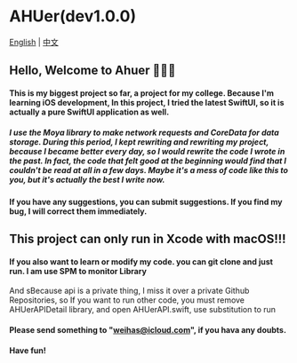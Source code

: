 # AHUer(dev1.0.0)

[English](README.md) | [中文](README_CN.md)

## Hello, Welcome to Ahuer  🎉🎉🎉

#### This is my biggest project so far, a project for my college. Because I'm learning iOS development, In this project, I tried the latest SwiftUI, so it is actually a pure SwiftUI application as well.

##### I use the Moya library to make network requests and CoreData for data storage. During this period, I kept rewriting and rewriting my project, because I became better every day, so I would rewrite the code I wrote in the past. In fact, the code that felt good at the beginning would find that I couldn't be read at all in a few days. Maybe it's a mess of code like this to you, but it's actually the best I write now.

#### If you have any suggestions, you can submit suggestions. If you find my bug, I will correct them immediately. 

## This project can only run in Xcode with macOS!!!

#### If you also want to learn or modify my code. you can git clone and just run. I am use SPM to monitor Library

And sBecause api is a private thing, I miss it over a private Github Repositories, so If you want to run other code, you must remove AHUerAPIDetail library,  and open AHUerAPI.swift, use  substitution to  run



#### Please send something to "weihas@icloud.com", if you hava any doubts.

#### Have fun!